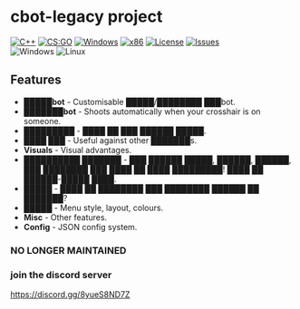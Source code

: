 # cbot-legacy project
[![C++](https://img.shields.io/badge/language-C%2B%2B-%23f34b7d.svg?style=plastic)](https://en.wikipedia.org/wiki/C%2B%2B) 
[![CS:GO](https://img.shields.io/badge/game-CS%3AGO-yellow.svg?style=plastic)](https://store.steampowered.com/app/730/CounterStrike_Global_Offensive/) 
[![Windows](https://img.shields.io/badge/platform-Windows-0078d7.svg?style=plastic)](https://en.wikipedia.org/wiki/Microsoft_Windows) 
[![x86](https://img.shields.io/badge/arch-x86-red.svg?style=plastic)](https://en.wikipedia.org/wiki/X86) 
[![License](https://img.shields.io/github/license/ricencheese/slipperygg.svg?style=plastic)](LICENSE)
[![Issues](https://img.shields.io/github/issues/ricencheese/slipperygg.svg?style=plastic)](https://github.com/ricencheese/slipperygg/issues)
<br>![Windows](https://github.com/ricencheese/slipperygg/workflows/Windows/badge.svg?branch=master&event=push)
![Linux](https://github.com/ricencheese/slipperygg/workflows/Linux/badge.svg?branch=master&event=push)

## Features
*   **█████bot** - Customisable █████/████████ ███bot.
*   **███████bot** - Shoots automatically when your crosshair is on someone.
*   **█████████** - ████ ██ ███ ██████ █████.
*   **████ ███** - Useful against other ███████s.
*   **Visuals** - Visual advantages.
*   **██████████ ███████** - ███ ██████ █████, ██████, ██████, ███ ████████ ███ ████ ██ ████ █████████! ████ ██ ██████-█████ ████.
*   **█████** - ████ ██ ████████ ███ ████████ ██████ ██ ███████?
*   **█████** - Menu style, layout, colours.
*   **Misc** - Other features.
*   **Config** - JSON config system.

### NO LONGER MAINTAINED

### join the discord server
https://discord.gg/8yueS8ND7Z
